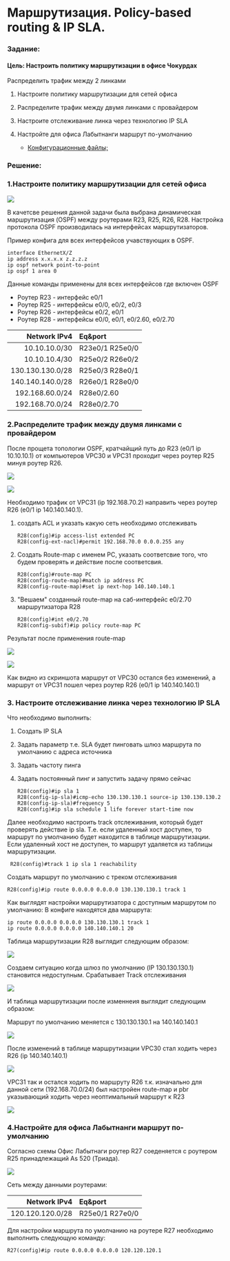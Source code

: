 # Маршрутизация. Policy-based routing & IP SLA.

###  Задание:

####  Цель: Настроить политику маршрутизации в офисе Чокурдах
 
Распределить трафик между 2 линками

1. Настроите политику маршрутизации для сетей офиса
2. Распределите трафик между двумя линками с провайдером
3. Настроите отслеживание линка через технологию IP SLA
4. Настройте для офиса Лабытнанги маршрут по-умолчанию

    - [Конфигурационные файлы;](Config/) 

###  Решение:
### 1.Настроите политику маршрутизации для сетей офиса 

![](Schema.png)

В качетсве решения данной задачи была выбрана динамическая маршрутизация (OSPF) между роутерами R23, R25, R26, R28.
Настройка протокола OSPF производилась на интерфейсах маршрутизаторов.

Пример конфига для всех интерфейсов учавствующих в OSPF.

    interface EthernetX/Z
    ip address x.x.x.x z.z.z.z
    ip ospf network point-to-point
    ip ospf 1 area 0
   
Данные команды применены для всех интерфейсов где включен OSPF 

* Роутер R23 - интерфейс e0/1
* Роутер R25 - интерфейсы e0/0, e0/2, e0/3
* Роутер R26 - интерфейсы e0/2, e0/1
* Роутер R28 - интерфейсы e0/0, e0/1, e0/2.60, e0/2.70

| Network IPv4     |  Eq&port       |
|-----------------:|:---------------|
| 10.10.10.0/30    | R23e0/1 R25e0/0|   
| 10.10.10.4/30    | R25e0/2 R26e0/2|             
| 130.130.130.0/28 | R25e0/3 R28e0/1|
| 140.140.140.0/28 | R26e0/1 R28e0/0|
| 192.168.60.0/24  |   R28e0/2.60   |
| 192.168.70.0/24  |   R28e0/2.70   |


### 2.Распределите трафик между двумя линками с провайдером

После прощета топологии OSPF, кратчайщий путь до R23 (e0/1 ip 10.10.10.1) от компьютеров VPC30 и VPC31 проходит через роутер R25 минуя роутер R26.

![](Ping60.png)

![](Ping70.png)

Необходимо трафик от VPC31 (ip 192.168.70.2) направить через роутер R26 (e0/1 ip 140.140.140.1).
1. создать ACL и указать какую сеть необходимо отслеживать

       R28(config)#ip access-list extended PC
       R28(config-ext-nacl)#permit 192.168.70.0 0.0.0.255 any
       
2. Создать Route-map с именем PC, указать соответсвие того, что будем проверять и действие после соответсвия. 
       
       R28(config)#route-map PC
       R28(config-route-map)#match ip address PC
       R28(config-route-map)#set ip next-hop 140.140.140.1
       
3. "Вешаем" созданный route-map  на саб-интерфейс e0/2.70 маршрутизатора R28 

       R28(config)#int e0/2.70
       R28(config-subif)#ip policy route-map PC
 
 Результат после применения route-map

![](Ping60-1.png)

![](Ping70-1.png)

Как видно из скриншота маршрут от VPC30 остался без изменений, а маршрут от VPC31 пошел через роутер R26 (e0/1 ip 140.140.140.1)

### 3. Настроите отслеживание линка через технологию IP SLA

Что необходимо выполнить:
1. Создать IP SLA
2. Задать параметр т.е. SLA будет пинговать шлюз маршрута по умолчанию с адреса источника
3. Задать частоту пинга
4. Задать постоянный пинг и запустить задачу прямо сейчас

       R28(config)#ip sla 1
       R28(config-ip-sla)#icmp-echo 130.130.130.1 source-ip 130.130.130.2
       R28(config-ip-sla)#frequency 5
       R28(config)#ip sla schedule 1 life forever start-time now
       
  Далее необходимо настроить track  отслеживания, который будет проверять действие ip sla. Т.е. если удаленный хост доступен, то маршрут по умолчанию будет находится в таблице маршрутизации. Если удаленный хост не доступен, то маршрут удаляется из таблицы маршрутизации.
   
     R28(config)#track 1 ip sla 1 reachability
  
 Создать маршрут по умолчанию с треком отслеживания 
 
    R28(config)#ip route 0.0.0.0 0.0.0.0 130.130.130.1 track 1
    
  Как выглядят настройки маршрутизатора с доступным маршрутом по умолчанию:
В конфиге находятся два маршрута:
   
    ip route 0.0.0.0 0.0.0.0 130.130.130.1 track 1
    ip route 0.0.0.0 0.0.0.0 140.140.140.1 20

Таблица маршрутизации R28 выглядит следующим образом:

![](Route_Table.png)

Создаем ситуацию когда шлюз по умолчанию (IP 130.130.130.1) становится недоступным.
Срабатывает Track отслеживания

![](Track_Down.png)

И таблица маршрутизации после изменнеия выглядит следующим образом:

Маршрут по умолчанию меняется с 130.130.130.1 на 140.140.140.1

![](Route_Table_Down.png)

После изменений в таблице маршрутизации VPС30 стал ходить через R26 (ip 140.140.140.1)

![](VPC30.png)

VPC31 так и остался ходить по маршруту R26 т.к. изначально для данной сети (192.168.70.0/24) был настройен route-map и pbr указывающий ходить через неоптимальный маршрут к R23

![](VPC31.png)

### 4.Настройте для офиса Лабытнанги маршрут по-умолчанию

Согласно схемы Офис Лабытнаги роутер R27 соеденяется с роутером R25 принадлежащий As 520 (Триада).

![](Lab.png)

Сеть между данными роутерами:

| Network IPv4     |  Eq&port       |
|-----------------:|:---------------|
| 120.120.120.0/28 | R25e0/1 R27e0/0|

Для настройки маршрута по умолчанию на роутере R27 необходимо выполнить следующую команду:

    R27(config)#ip route 0.0.0.0 0.0.0.0 120.120.120.1 




        
